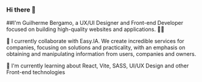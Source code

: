 ### Hi there 👋

##I'm Guilherme Bergamo, a UX/UI Designer and Front-end Developer focused on building high-quality websites and applications. 🧑‍💻

🏢 I currently collaborate with Easy.IA. We create incredible services for companies, focusing on solutions and practicality, with an emphasis on obtaining and manipulating information from users, companies and owners.

📖 I'm currently learning about React, Vite, SASS, UI/UX Design and other Front-end technologies
